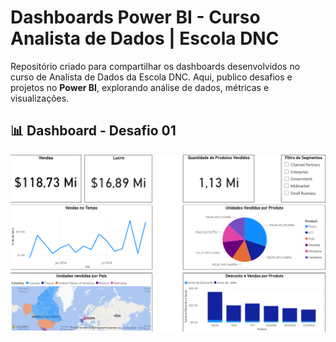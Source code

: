 # Dashboards Power BI - Curso Analista de Dados | Escola DNC

Repositório criado para compartilhar os dashboards desenvolvidos no curso de Analista de Dados da Escola DNC. Aqui, publico desafios e projetos no **Power BI**, explorando análise de dados, métricas e visualizações.

## 📊 Dashboard - Desafio 01
![Dashboard Power BI](dashboard-desafio01.png)
